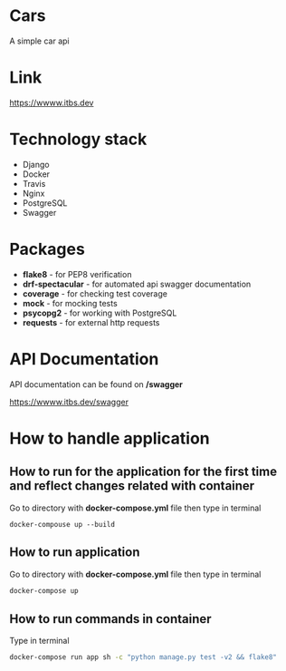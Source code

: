 # Cars
A simple car api

# Link
https://wwww.itbs.dev

# Technology stack
- Django
- Docker
- Travis
- Nginx
- PostgreSQL
- Swagger


# Packages
- **flake8** - for PEP8 verification
- **drf-spectacular** - for automated api swagger documentation
- **coverage** - for checking test coverage
- **mock** - for mocking tests
- **psycopg2** - for working with PostgreSQL
- **requests** - for external http requests


# API Documentation
API documentation can be found on **/swagger**

https://wwww.itbs.dev/swagger

# How to handle application

## How to run for the application for the first time and reflect changes related with container
Go to directory with **docker-compose.yml** file then type
in terminal
```shell
docker-compouse up --build
```

## How to run application 
Go to directory with **docker-compose.yml** file then type
in terminal
```sh
docker-compose up
```

## How to run commands in container
Type in terminal
```sh
docker-compose run app sh -c "python manage.py test -v2 && flake8"
```


